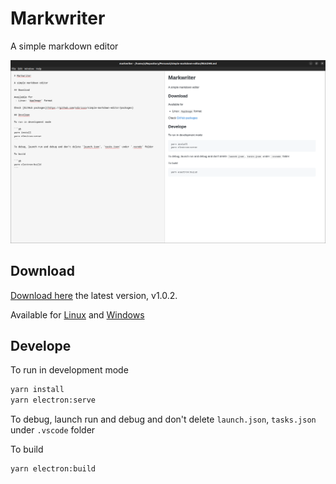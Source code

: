 # Markwriter

A simple markdown editor

![](./sample-image.png)

## Download

[Download here](https://github.com/sdiricco/simple-markdown-editor/releases/tag/1.0.2) the latest version, v1.0.2.

Available for [Linux](https://github.com/sdiricco/simple-markdown-editor/releases/tag/1.0.2) and [Windows](https://github.com/sdiricco/simple-markdown-editor/releases/tag/1.0.2)


## Develope

To run in development mode

```sh
yarn install
yarn electron:serve
```

To debug, launch run and debug and don't delete `launch.json`, `tasks.json` under `.vscode` folder

To build

```sh
yarn electron:build
```




